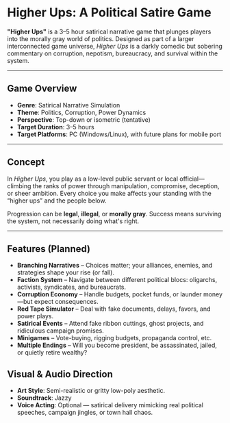 #  Higher Ups: A Political Satire Game

**"Higher Ups"** is a 3–5 hour satirical narrative game that plunges players into the morally gray world of politics. Designed as part of a larger interconnected game universe, *Higher Ups* is a darkly comedic but sobering commentary on corruption, nepotism, bureaucracy, and survival within the system.

---

##  Game Overview

- **Genre**: Satirical Narrative Simulation
- **Theme**: Politics, Corruption, Power Dynamics
- **Perspective**: Top-down or isometric (tentative)
- **Target Duration**: 3–5 hours
- **Target Platforms**: PC (Windows/Linux), with future plans for mobile port

---

## Concept

In *Higher Ups*, you play as a low-level public servant or local official—climbing the ranks of power through manipulation, compromise, deception, or sheer ambition. Every choice you make affects your standing with the “higher ups” and the people below.

Progression can be **legal**, **illegal**, or **morally gray**. Success means surviving the system, not necessarily doing what's right.

---

##  Features (Planned)

- **Branching Narratives** – Choices matter; your alliances, enemies, and strategies shape your rise (or fall).
- **Faction System** – Navigate between different political blocs: oligarchs, activists, syndicates, and bureaucrats.
-  **Corruption Economy** – Handle budgets, pocket funds, or launder money—but expect consequences.
-  **Red Tape Simulator** – Deal with fake documents, delays, favors, and power plays.
-  **Satirical Events** – Attend fake ribbon cuttings, ghost projects, and ridiculous campaign promises.
-  **Minigames** – Vote-buying, rigging budgets, propaganda control, etc.
-  **Multiple Endings** – Will you become president, be assassinated, jailed, or quietly retire wealthy?


##  Visual & Audio Direction

- **Art Style**: Semi-realistic or gritty low-poly aesthetic.
- **Soundtrack**: Jazzy
- **Voice Acting**: Optional — satirical delivery mimicking real political speeches, campaign jingles, or town hall chaos.
